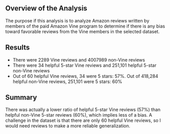 ## Overview of the Analysis
The purpose if this analysis is to analyze Amazon reviews written by members of the paid Amazon Vine program to determine if there is any bias toward favorable reviews from the Vine members in the selected dataset.  

## Results
* There were 2289 Vine reviews and 4007989 non-Vine reviews
* There were 34 helpful 5-star Vine reviews and 251,101 helpful 5-star non-Vine reviews
* Out of 60 helpful Vine reviews, 34 were 5 stars: 57%.  Out of 418,284 helpful non-Vine reviews, 251,101 were 5 stars: 60%

## Summary
There was actually a lower ratio of helpful 5-star Vine reviews (57%) than helpful non-Vine 5-star reviews (60%), which implies less of a bias.  A challenge in the dataset is that there are only 60 helpful Vine reviews, so I would need reviews to make a more reliable generalization.